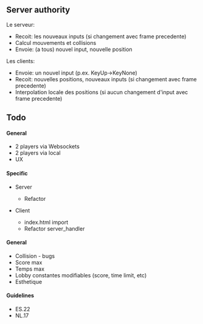 ## Server authority
Le serveur:
- Recoit: les nouveaux inputs (si changement avec frame precedente)
- Calcul mouvements et collisions
- Envoie: (a tous) nouvel input, nouvelle position
  
Les clients:
- Envoie: un nouvel input (p.ex. KeyUp->KeyNone)
- Recoit: nouvelles positions, nouveaux inputs (si changement avec frame precedente)
- Interpolation locale des positions (si aucun changement d'input avec frame precedente)

## Todo
#### General
* 2 players via Websockets
* 2 players via local
* UX 

#### Specific
- Server
  - Refactor

- Client
  - index.html import 
  - Refactor server_handler
#### General
- Collision - bugs
- Score max
- Temps max
- Lobby constantes modifiables (score, time limit, etc)
- Esthetique

#### Guidelines
- ES.22
- NL.17
